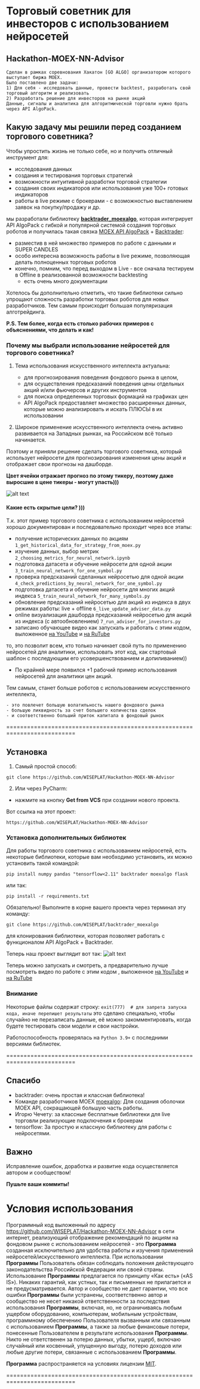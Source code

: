 # Торговый советник для инвесторов с использованием нейросетей
## Hackathon-MOEX-NN-Advisor

```
Сделан в рамках соревнования Хакатон [GO ALGO] организатором которого выступает биржа MOEX.
Было поставлено две задачи:
1) Для себя - исследовать данные, провести backtest, разработать свой торговый алгоритм и реализовать 
2) Разработать решение для инвесторов на рынке акций
Данные, сигналы и аналитика для алгоритмической торговли нужно брать через API AlgoPack. 
```

## Какую задачу мы решили перед созданием торгового советника?

Чтобы упростить жизнь не только себе, но и получить отличный инструмент для:
  - исследования данных 
  - создания и тестирования торговых стратегий
  - возможности интуитивной разработки торговой стратегии
  - создания своих индикаторов или использования уже 100+ готовых индикаторов
  - работы в live режиме с брокерами - с возможностью выставлением заявок на покупку/продажу и др.

мы разработали библиотеку [**backtrader_moexalgo**](https://github.com/WISEPLAT/backtrader_moexalgo), которая интегрирует API AlgoPack с гибкой и популярной системой создания торговых роботов
и получилась такая связка [MOEX API AlgoPack](https://www.moex.com/ru/algopack/about) + [Backtrader](https://github.com/WISEPLAT/backtrader ):
  - разместив в ней множество примеров по работе с данными и SUPER CANDLES
  - особо интересна возможность работы в live режиме, позволяющая делать полноценных торговых роботов
  - конечно, помним, что перед выходом в Live - все сначала тестируем в Offline в реализованной возможности backtesting
    - есть очень много документации 

Хотелось бы дополнительно отметить, что такие библиотеки сильно упрощают сложность разработки торговых роботов для новых разработчиков.
Тем самым происходит большая популяризация алготрейдинга. 

**P.S. Тем более, когда есть столько рабочих примеров с объяснениями, что делать и как!** 

### Почему мы выбрали использование нейросетей для торгового советника?
1. Тема использования искусственного интеллекта актуальна:
   - для прогнозирования поведения фондового рынка в целом, 
   - для осуществления предсказаний поведения цены отдельных акций и/или фьючерсов и других инструментов
   - для поиска определенных торговых формаций на графиках цен
   - API AlgoPack предоставляет множество расширенных данных, которые можно анализировать и искать ПЛЮСЫ в их использовании
   

2. Широкое применение искусственного интеллекта очень активно развивается на Западных рынках, на Российском всё только начинается.


Поэтому и приняли решение сделать торгового советника, который использует нейросети для прогнозирования изменения цены акций и отображает свои прогнозы на дашборде.

**Цвет ячейки отражает прогноз по этому тикеру, поэтому даже выросшие в цене тикеры - могут упасть)))**

![alt text](https://raw.githubusercontent.com/WISEPLAT/imgs_for_repos/master/dashboard.jpg)



#### Какие есть скрытые цели? )))
Т.к. этот пример торгового советника с использованием нейросетей хорошо документирован и последовательно проходит через все этапы:
    
- получение исторических данных по акциям
```1_get_historical_data_for_strategy_from_moex.py```
- изучение данных, выбор метрик 
```2_choosing_metrics_for_neural_network.ipynb```
- подготовка датасета и обучение нейросети для одной акции
```3_train_neural_network_for_one_symbol.py```
- проверка предсказаний сделанных нейросетью для одной акции
```4_check_predictions_by_neural_network_for_one_symbol.py```
- подготовка датасета и обучение нейросети для многих акций индекса
```5_train_neural_network_for_many_symbols.py```
- обновление предсказаний нейросетью для акций из индекса в двух режимах работы: live + offline 
```6_live_update_adviser_data.py```
- online визуализация дашборда предсказаний нейросетью для акций из индекса (с автообновлением)
```7_run_adviser_for_investors.py```
- записано обучающее видео как запускать и работать с этим кодом, выложенное [на YouTube](https://youtu.be/yrQFqvc4fk0 ) и [на RuTube](https://rutube.ru/video/private/1255dfe65f4db8736b894cae72b14c45/?p=oOFSDPr1El6lq586tIm2qg )

то, это позволит всем, кто только начинает свой путь по применению нейросетей для аналитики, использовать этот код, 
как стартовый шаблон с последующим его усовершенствованием и допиливанием)) 

- По крайней мере появился +1 рабочий пример использования нейросетей для аналитики цен акций.

Тем самым, станет больше роботов с использованием искусственного интеллекта,
```
- это повлечет большую волатильность нашего фондового рынка
- большую ликвидность за счет большего количества сделок
- и соответственно больший приток капитала в фондовый рынок
```


==========================================================================

## Установка
1) Самый простой способ:
```shell
git clone https://github.com/WISEPLAT/Hackathon-MOEX-NN-Advisor
```

2) Или через PyCharm:
- нажмите на кнопку **Get from VCS** при создании нового проекта.

Вот ссылка на этот проект:
```shell
https://github.com/WISEPLAT/Hackathon-MOEX-NN-Advisor
```

### Установка дополнительных библиотек
Для работы торгового советника с использованием нейросетей, есть некоторые библиотеки, которые вам необходимо установить,
их можно установить такой командой:
```shell
pip install numpy pandas "tensorflow<2.11" backtrader moexalgo flask
```

или так:
```shell
pip install -r requirements.txt
```

Обязательно! Выполните в корне вашего проекта через терминал эту команду:
```shell
git clone https://github.com/WISEPLAT/backtrader_moexalgo
```
для клонирования библиотеки, которая позволяет работать с функционалом API AlgoPack + Backtrader.

Теперь наш проект выглядит вот так:
![alt text](https://raw.githubusercontent.com/WISEPLAT/imgs_for_repos/master/hackathon_moex_nn_advisor.jpg )

Теперь можно запускать и смотреть, а предварительно лучше посмотреть видео по работе с этим кодом
, выложенное [на YouTube](https://youtu.be/3y05ihswXeo ) и [на RuTube](https://rutube.ru/video/private/b910124d9ed7bbe3b4bfda3c827b0b0a/?p=Mtp8vRUBr4WSzcD-Vh71tQ )

### Внимание
Некоторые файлы содержат строку:
```exit(777)  # для запрета запуска кода, иначе перепишет результаты```
это сделано специально, чтобы случайно не перезаписать данные, её можно закомментировать, когда будете тестировать свои модели и свои настройки.


Работоспособность проверялась на ```Python 3.9+``` с последними версиями библиотек.


==========================================================================

## Спасибо
- backtrader: очень простая и классная библиотека!
- Команде разработчиков MOEX [moexalgo](https://github.com/moexalgo/moexalgo): Для создания оболочки MOEX API, сокращающей большую часть работы.
- Игорю Чечету: за классные бесплатные библиотеки для live торговли реализующие подключения к брокерам 
- tensorflow: За простую и классную библиотеку для работы с нейросетями.

## Важно
Исправление ошибок, доработка и развитие кода осуществляется автором и сообществом!

**Пушьте ваши коммиты!** 

# Условия использования
Программный код выложенный по адресу https://github.com/WISEPLAT/Hackathon-MOEX-NN-Advisor в сети интернет, реализующий отображение рекомендаций по акциям на фондовом рынке с использованием нейросетей - это **Программа** созданная исключительно для удобства работы и изучения применений нейросетей/искусственного интеллекта.
При использовании **Программы** Пользователь обязан соблюдать положения действующего законодательства Российской Федерации или своей страны.
Использование **Программы** предлагается по принципу «Как есть» («AS IS»). Никаких гарантий, как устных, так и письменных не прилагается и не предусматривается.
Автор и сообщество не дает гарантии, что все ошибки **Программы** были устранены, соответственно автор и сообщество не несет никакой ответственности за
последствия использования **Программы**, включая, но, не ограничиваясь любым ущербом оборудованию, компьютерам, мобильным устройствам, 
программному обеспечению Пользователя вызванным или связанным с использованием **Программы**, а также за любые финансовые потери,
понесенные Пользователем в результате использования **Программы**.
Никто не ответственен за потерю данных, убытки, ущерб, включаю случайный или косвенный, упущенную выгоду, потерю доходов или любые другие потери,
связанные с использованием **Программы**.

**Программа** распространяется на условиях лицензии [MIT](https://choosealicense.com/licenses/mit).

==========================================================================
